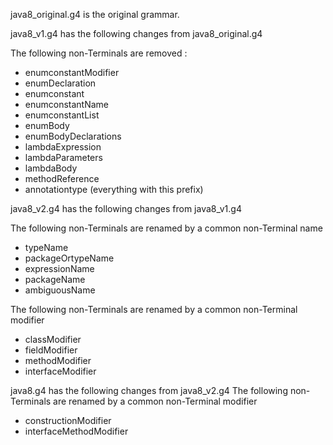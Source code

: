 java8_original.g4 is the original grammar.

java8_v1.g4 has the following changes from java8_original.g4

The following non-Terminals are removed :

* enumconstantModifier
* enumDeclaration
* enumconstant
* enumconstantName
* enumconstantList
* enumBody
* enumBodyDeclarations
* lambdaExpression
* lambdaParameters
* lambdaBody
* methodReference
* annotationtype (everything with this prefix)

java8_v2.g4 has the following changes from java8_v1.g4

The following non-Terminals are renamed by a common non-Terminal name
* typeName
* packageOrtypeName
* expressionName
* packageName
* ambiguousName

The following non-Terminals are renamed by a common non-Terminal modifier
* classModifier
* fieldModifier
* methodModifier
* interfaceModifier

java8.g4 has the following changes from java8_v2.g4
The following non-Terminals are renamed by a common non-Terminal modifier
* constructionModifier
* interfaceMethodModifier
